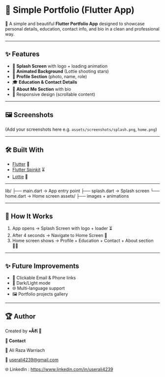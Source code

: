 # 🌟 Simple Portfolio (Flutter App)

🚀 A simple and beautiful **Flutter Portfolio App** designed to showcase personal details, education, contact info, and bio in a clean and professional way.  

---

## ✨ Features
- 💫 **Splash Screen** with logo + loading animation  
- 🌠 **Animated Background** (Lottie shooting stars)  
- 👤 **Profile Section** (photo, name, role)  
- 🎓 **Education & Contact Details**  
- 📝 **About Me Section** with bio  
- 📱 Responsive design (scrollable content)  

------------------------------------------------------------------------------

## 🖼️ Screenshots
(Add your screenshots here e.g. `assets/screenshots/splash.png`, `home.png`)

------------------------------------------------------------------------------

## 🛠️ Built With
- [Flutter](https://flutter.dev/) 💙
- [Flutter Spinkit](https://pub.dev/packages/flutter_spinkit) ⏳
- [Lottie](https://pub.dev/packages/lottie) 🎨

------------------------------------------------------------------------------
lib/
├── main.dart → App entry point
├── splash.dart → Splash screen
└── home.dart → Home screen
assets/
├── images + animations

------------------------------------------------------------------------------

## 📱 How It Works
1. App opens → Splash Screen with logo + loader ⏳  
2. After 4 seconds → Navigate to Home Screen 🚀  
3. Home screen shows → Profile + Education + Contact + About section 👨‍💻  

------------------------------------------------------------------------------

## ✨ Future Improvements
- 📧 Clickable Email & Phone links  
- 🌙 Dark/Light mode  
- 🌐 Multi-language support  
- 🖼️ Portfolio projects gallery  

------------------------------------------------------------------------------

## 🏆 Author
Created by **⭒Ằℓῖ 👑**  


**📩 Contact**

👤 Ali Raza Warriach

📧 userali4239@gmail.com

🌐 LinkedIn : https://www.linkedin.com/in/userali4239
